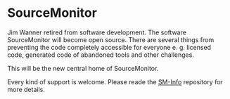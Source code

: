 # SourceMonitor

Jim Wanner retired from software development. The software SourceMonitor will become open source. There are several things from preventing the code completely accessible for everyone e. g. licensed code, generated code of abandoned tools and other challenges.

This will be the new central home of SourceMonitor.

Every kind of support is welcome. Please reade the [SM-Info][sm-info] repository for more details.

[sm-info]: https://github.com/SourceMonitor/SM-Info
